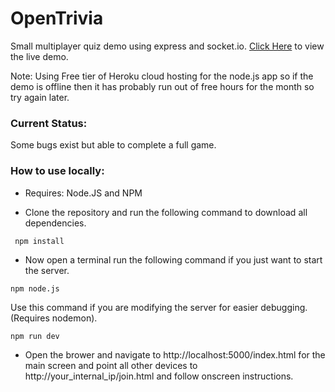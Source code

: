 # OpenTrivia
Small multiplayer quiz demo using express and socket.io. [Click Here](https://alingam-quizdemo.herokuapp.com/) to view the live demo. 

Note: Using Free tier of Heroku cloud hosting for the node.js app so if the demo is offline then it has probably run out of free hours for the month so try again later.
### Current Status:
Some bugs exist but able to complete a full game.

### How to use locally:

* Requires: Node.JS and NPM 

* Clone the repository and run the following command to download all dependencies.
```
 npm install
```
* Now open a terminal run the following command if you just want to start the server.
```
npm node.js
```
Use this command if you are modifying the server for easier debugging. (Requires nodemon).
```
npm run dev
```
* Open the brower and navigate to http://localhost:5000/index.html for the main screen and point all other devices to http://your_internal_ip/join.html and follow onscreen instructions.

